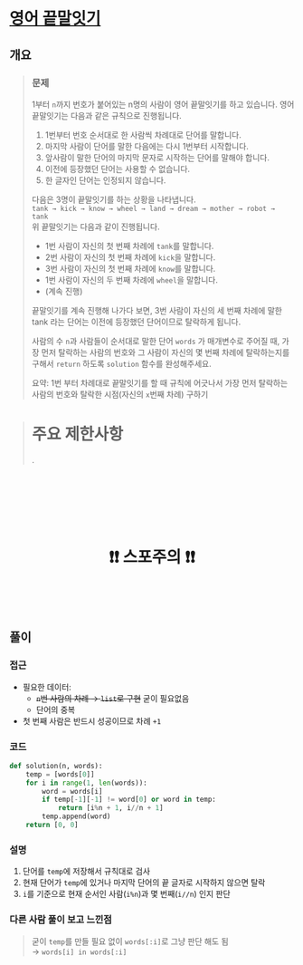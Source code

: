 # [영어 끝말잇기](https://school.programmers.co.kr/learn/courses/30/lessons/12981)

## 개요
> ### 문제
> 1부터 `n`까지 번호가 붙어있는 n명의 사람이 영어 끝말잇기를 하고 있습니다. 영어 끝말잇기는 다음과 같은 규칙으로 진행됩니다.
>
> 1. 1번부터 번호 순서대로 한 사람씩 차례대로 단어를 말합니다.
> 1. 마지막 사람이 단어를 말한 다음에는 다시 1번부터 시작합니다.
> 1. 앞사람이 말한 단어의 마지막 문자로 시작하는 단어를 말해야 합니다.
> 1. 이전에 등장했던 단어는 사용할 수 없습니다.
> 1. 한 글자인 단어는 인정되지 않습니다.
> 
> 다음은 3명이 끝말잇기를 하는 상황을 나타냅니다.  
> `tank → kick → know → wheel → land → dream → mother → robot → tank`  
> 위 끝말잇기는 다음과 같이 진행됩니다.
>
> - 1번 사람이 자신의 첫 번째 차례에 `tank`를 말합니다.
> - 2번 사람이 자신의 첫 번째 차례에 `kick`을 말합니다.
> - 3번 사람이 자신의 첫 번째 차례에 `know`를 말합니다.
> - 1번 사람이 자신의 두 번째 차례에 `wheel`을 말합니다.
> - (계속 진행)
>
> 끝말잇기를 계속 진행해 나가다 보면, 3번 사람이 자신의 세 번째 차례에 말한 tank 라는 단어는 이전에 등장했던 단어이므로 탈락하게 됩니다.
> 
> 사람의 수 `n`과 사람들이 순서대로 말한 단어 `words` 가 매개변수로 주어질 때, 가장 먼저 탈락하는 사람의 번호와 그 사람이 자신의 몇 번째 차례에 탈락하는지를 구해서 `return` 하도록 `solution` 함수를 완성해주세요.
>
> 요약: 1번 부터 차례대로 끝말잇기를 할 때 규칙에 어긋나서 가장 먼저 탈락하는 사람의 번호와 탈락한 시점(자신의 `x`번째 차례) 구하기

> # 주요 제한사항
> .

<h1 align="center"><br><br><br>❗️❗️ 스포주의 ❗️❗️<br><br><br></h1>

## 풀이
### 접근
- 필요한 데이터: 
  - ~~`n`번 사람의 차례 $\to$ `list`로 구현~~ 굳이 필요없음
  - 단어의 중복
- 첫 번째 사람은 반드시 성공이므로 차례 `+1`

### 코드
```python
def solution(n, words):
    temp = [words[0]]
    for i in range(1, len(words)):
        word = words[i]
        if temp[-1][-1] != word[0] or word in temp:
            return [i%n + 1, i//n + 1]
        temp.append(word)
    return [0, 0]
```

### 설명
1. 단어를 `temp`에 저장해서 규칙대로 검사
2. 현재 단어가 `temp`에 있거나 마지막 단어의 끝 글자로 시작하지 않으면 탈락
3. `i`를 기준으로 현재 순서인 사람(`i%n`)과 몇 번째(`i//n`) 인지 판단

### 다른 사람 풀이 보고 느낀점
> 굳이 `temp`를 만들 필요 없이 `words[:i]`로 그냥 판단 해도 됨  
> $\to$ `words[i] in words[:i]`

